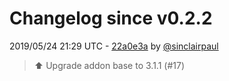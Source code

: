 # Changelog since v0.2.2

2019/05/24 21:29 UTC - [22a0e3a](https://github.com/hassio-addons/addon-chrony/commit/22a0e3a31c16bdfad4699e630bb50360b9709a33) by [@sinclairpaul](https://github.com/sinclairpaul)
> :arrow_up: Upgrade addon base to 3.1.1 (#17) 


